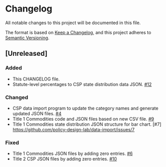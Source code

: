 # Changelog

All notable changes to this project will be documented in this file.

The format is based on [Keep a Changelog](https://keepachangelog.com/en/1.0.0/),
and this project adheres to [Semantic Versioning](https://semver.org/spec/v2.0.0.html).

## [Unreleased]

### Added

- This CHANGELOG file.
- Statute-level percentages to CSP state distribution data JSON. [#12](https://github.com/policy-design-lab/data-import/issues/12)

### Changed

- CSP data import program to update the category names and generate updated JSON files. [#4](https://github.com/policy-design-lab/data-import/issues/4)
- Title 1 Commodities code and JSON files based on new CSV file. [#9](https://github.com/policy-design-lab/data-import/issues/9)
- Title 1 Commodities state distribution JSON structure for bar chart. [#7] https://github.com/policy-design-lab/data-import/issues/7

### Fixed

- Title 1 Commodities JSON files by adding zero entries. [#6](https://github.com/policy-design-lab/data-import/issues/6)
- Title 2 CSP JSON files by adding zero entries. [#10](https://github.com/policy-design-lab/data-import/issues/10)
